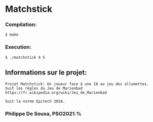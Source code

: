 # Matchstick

### Compilation:
```
$ make
```

### Execution:
```
$ ./matchstick 4 5
```

## Informations sur le projet:

    Projet Matchstick: Un joueur face à une IA au jeu des allumettes.
    Suit les règles du Jeu de Marienbad
    https://fr.wikipedia.org/wiki/Jeu_de_Marienbad
    
    Suit la norme Epitech 2018.

### Philippe De Sousa, PSO2021.%  

